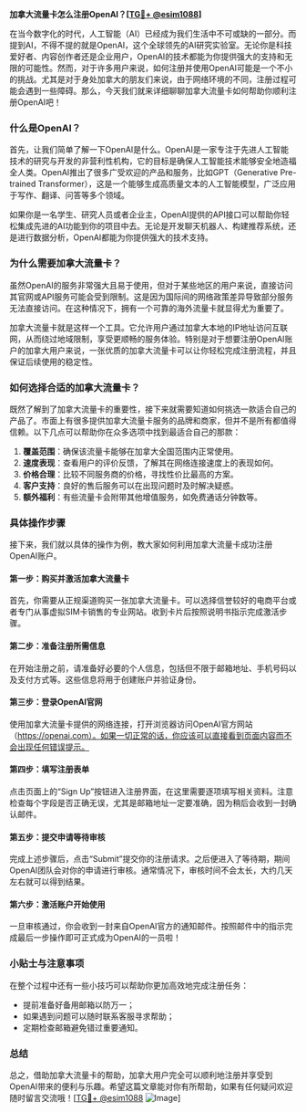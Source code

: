 **加拿大流量卡怎么注册OpenAI？[[TG💪+ @esim1088](https://t.me/s/esim1088)]**

在当今数字化的时代，人工智能（AI）已经成为我们生活中不可或缺的一部分。而提到AI，不得不提的就是OpenAI，这个全球领先的AI研究实验室。无论你是科技爱好者、内容创作者还是企业用户，OpenAI的技术都能为你提供强大的支持和无限的可能性。然而，对于许多用户来说，如何注册并使用OpenAI可能是一个不小的挑战。尤其是对于身处加拿大的朋友们来说，由于网络环境的不同，注册过程可能会遇到一些障碍。那么，今天我们就来详细聊聊加拿大流量卡如何帮助你顺利注册OpenAI吧！

### 什么是OpenAI？

首先，让我们简单了解一下OpenAI是什么。OpenAI是一家专注于先进人工智能技术的研究与开发的非营利性机构，它的目标是确保人工智能技术能够安全地造福全人类。OpenAI推出了很多广受欢迎的产品和服务，比如GPT（Generative Pre-trained Transformer），这是一个能够生成高质量文本的人工智能模型，广泛应用于写作、翻译、问答等多个领域。

如果你是一名学生、研究人员或者企业主，OpenAI提供的API接口可以帮助你轻松集成先进的AI功能到你的项目中去。无论是开发聊天机器人、构建推荐系统，还是进行数据分析，OpenAI都能为你提供强大的技术支持。

### 为什么需要加拿大流量卡？

虽然OpenAI的服务非常强大且易于使用，但对于某些地区的用户来说，直接访问其官网或API服务可能会受到限制。这是因为国际间的网络政策差异导致部分服务无法直接访问。在这种情况下，拥有一个可靠的海外流量卡就显得尤为重要了。

加拿大流量卡就是这样一个工具。它允许用户通过加拿大本地的IP地址访问互联网，从而绕过地域限制，享受更顺畅的服务体验。特别是对于想要注册OpenAI账户的加拿大用户来说，一张优质的加拿大流量卡可以让你轻松完成注册流程，并且保证后续使用的稳定性。

### 如何选择合适的加拿大流量卡？

既然了解到了加拿大流量卡的重要性，接下来就需要知道如何挑选一款适合自己的产品了。市面上有很多提供加拿大流量卡服务的品牌和商家，但并不是所有都值得信赖。以下几点可以帮助你在众多选项中找到最适合自己的那款：

1. **覆盖范围**：确保该流量卡能够在加拿大全国范围内正常使用。
2. **速度表现**：查看用户的评价反馈，了解其在网络连接速度上的表现如何。
3. **价格合理**：比较不同服务商的价格，寻找性价比最高的方案。
4. **客户支持**：良好的售后服务可以在出现问题时及时解决疑惑。
5. **额外福利**：有些流量卡会附带其他增值服务，如免费通话分钟数等。

### 具体操作步骤

接下来，我们就以具体的操作为例，教大家如何利用加拿大流量卡成功注册OpenAI账户。

#### 第一步：购买并激活加拿大流量卡
首先，你需要从正规渠道购买一张加拿大流量卡。可以选择信誉较好的电商平台或者专门从事虚拟SIM卡销售的专业网站。收到卡片后按照说明书指示完成激活步骤。

#### 第二步：准备注册所需信息
在开始注册之前，请准备好必要的个人信息，包括但不限于邮箱地址、手机号码以及支付方式等。这些信息将用于创建账户并验证身份。

#### 第三步：登录OpenAI官网
使用加拿大流量卡提供的网络连接，打开浏览器访问OpenAI官方网站（https://openai.com）。如果一切正常的话，你应该可以直接看到页面内容而不会出现任何错误提示。

#### 第四步：填写注册表单
点击页面上的“Sign Up”按钮进入注册界面，在这里需要逐项填写相关资料。注意检查每个字段是否正确无误，尤其是邮箱地址一定要准确，因为稍后会收到一封确认邮件。

#### 第五步：提交申请等待审核
完成上述步骤后，点击“Submit”提交你的注册请求。之后便进入了等待期，期间OpenAI团队会对你的申请进行审核。通常情况下，审核时间不会太长，大约几天左右就可以得到结果。

#### 第六步：激活账户开始使用
一旦审核通过，你会收到一封来自OpenAI官方的通知邮件。按照邮件中的指示完成最后一步操作即可正式成为OpenAI的一员啦！

### 小贴士与注意事项

在整个过程中还有一些小技巧可以帮助你更加高效地完成注册任务：
- 提前准备好备用邮箱以防万一；
- 如果遇到问题可以随时联系客服寻求帮助；
- 定期检查邮箱避免错过重要通知。

### 总结

总之，借助加拿大流量卡的帮助，加拿大用户完全可以顺利地注册并享受到OpenAI带来的便利与乐趣。希望这篇文章能对你有所帮助，如果有任何疑问欢迎随时留言交流哦！[[TG💪+ @esim1088](https://t.me/s/esim1088) ![Image](https://i.postimg.cc/4NQfJmqS/Snipaste-2025-05-13-00-14-12.png)]